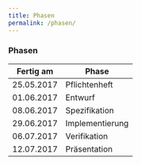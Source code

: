 ```yaml
---
title: Phasen
permalink: /phasen/
---
```


### Phasen

| Fertig am  | Phase           |
| ---------- | --------------- |
| 25.05.2017 | Pflichtenheft   |
| 01.06.2017 | Entwurf         |
| 08.06.2017 | Spezifikation   |
| 29.06.2017 | Implementierung |
| 06.07.2017 | Verifikation    |
| 12.07.2017 | Präsentation    |
